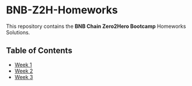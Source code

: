 # BNB-Z2H-Homeworks

This repository contains the **BNB Chain Zero2Hero Bootcamp** Homeworks Solutions.

## Table of Contents

- [Week 1](/Week%201/week-1-homeworks-solutions.md)
- [Week 2](/Week%202/week-2-homeworks-solutions.md)
- [Week 3](/Week%203/week-3-homeworks-solutions.md)